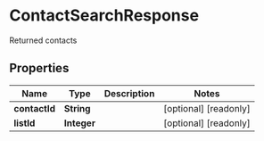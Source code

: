 

# ContactSearchResponse

Returned contacts

## Properties

| Name | Type | Description | Notes |
|------------ | ------------- | ------------- | -------------|
|**contactId** | **String** |  |  [optional] [readonly] |
|**listId** | **Integer** |  |  [optional] [readonly] |



